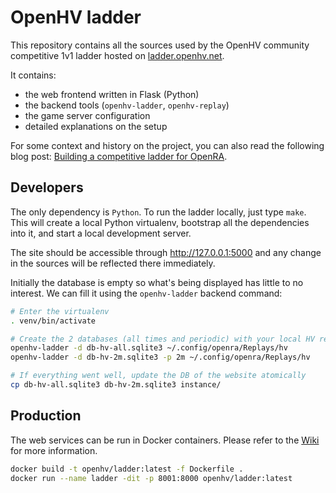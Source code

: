 # OpenHV ladder

This repository contains all the sources used by the OpenHV community
competitive 1v1 ladder hosted on [ladder.openhv.net](http://ladder.openhv.net).

It contains:
- the web frontend written in Flask (Python)
- the backend tools (`openhv-ladder`, `openhv-replay`)
- the game server configuration
- detailed explanations on the setup

For some context and history on the project, you can also read the following
blog post: [Building a competitive ladder for OpenRA][blog-post].

[blog-post]: http://blog.pkh.me/p/28-building-a-competitive-ladder-for-openra.html

## Developers

The only dependency is `Python`. To run the ladder locally, just type `make`.
This will create a local Python virtualenv, bootstrap all the dependencies into
it, and start a local development server.

The site should be accessible through http://127.0.0.1:5000 and any change in
the sources will be reflected there immediately.

Initially the database is empty so what's being displayed has little to no
interest. We can fill it using the `openhv-ladder` backend command:

```sh
# Enter the virtualenv
. venv/bin/activate

# Create the 2 databases (all times and periodic) with your local HV replays
openhv-ladder -d db-hv-all.sqlite3 ~/.config/openra/Replays/hv
openhv-ladder -d db-hv-2m.sqlite3 -p 2m ~/.config/openra/Replays/hv

# If everything went well, update the DB of the website atomically
cp db-hv-all.sqlite3 db-hv-2m.sqlite3 instance/
```

## Production

The web services can be run in Docker containers. Please refer to the
[Wiki](https://github.com/OpenHV/ladder/wiki) for more information.

```sh
docker build -t openhv/ladder:latest -f Dockerfile .
docker run --name ladder -dit -p 8001:8000 openhv/ladder:latest
```
